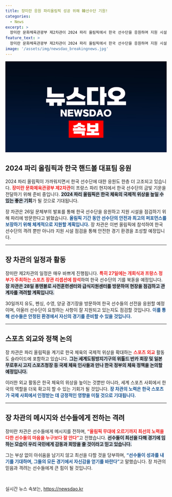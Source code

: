 ```yaml
---
title: 장미란 응원 파리올림픽 성공 위해 韓선수단 기원!
categories:
  - News
excerpt: >
  장미란 문화체육관광부 제2차관이 2024 파리 올림픽에서 한국 선수단을 응원하며 지원 시설을 점검합니다. 그녀는 개회식과 리셉션 참석 후 유도, 펜싱 등 다양한 종목을 방문하여 선수들의 준비 상태를 살필 예정입니다.
feature_text: >
  장미란 문화체육관광부 제2차관이 2024 파리 올림픽에서 한국 선수단을 응원하며 지원 시설을 점검합니다. 그녀는 개회식과 리셉션 참석 후 유도, 펜싱 등 다양한 종목을 방문하여 선수들의 준비 상태를 살필 예정입니다.
image: '/assets/img/newsdao_breakingnews.jpg'
---
```


<p><img src="/assets/img/newsdao_breakingnews.jpg" alt="firstkoreanews 속보" /></p>

<h2 data-ke-size="size26">2024 파리 올림픽과 한국 핸드볼 대표팀 응원</h2>

<p data-ke-size="size16">2024 파리 올림픽이 가까워지면서 한국 선수단에 대한 응원도 한층 더 고조되고 있습니다. <b><span style="color: #ee2323;">장미란 문화체육관광부 제2차관</span></b>이 프랑스 파리 현지에서 한국 선수단의 금빛 기운을 전달하기 위해 준비 중입니다. <b><span style="background-color: #21538527;">2024 파리 올림픽은 한국 체육의 국제적 위상을 높일 수 있는 좋은 기회</span></b>가 될 것으로 기대됩니다. </p>

<p data-ke-size="size16">장 차관은 26일 문체부의 발표를 통해 한국 선수단을 응원하고 지원 시설을 점검하기 위해 파리에 방문한다고 밝혔습니다. <b><span style="color: #1a5490;">올림픽 기간 동안 선수단의 안전과 최고의 퍼포먼스를 보장하기 위해 체계적으로 지원할 계획입니다.</span></b> 장 차관은 이번 올림픽에 참석하여 한국 선수단의 격려 뿐만 아니라 지원 시설 점검을 통해 안전한 경기 환경을 조성할 예정입니다.</p>

<hr>

<h2 data-ke-size="size26">장 차관의 일정과 활동</h2>

<p data-ke-size="size16">장미란 제2차관의 일정은 매우 바쁘게 진행됩니다. <b><span style="color: #ee2323;">특히 27일에는 개회식과 프랑스 정부가 주최하는 스포츠 장관 리셉션에 참석</span></b>하여 한국 선수단의 기를 북돋을 예정입니다. <b><span style="background-color: #21538527;">장 차관은 28일 퐁텐블로 사전훈련센터와 급식지원센터를 방문하여 현장을 점검하고 관계자를 격려할 계획입니다.</span></b> </p>

<p data-ke-size="size16">30일까지 유도, 펜싱, 수영, 양궁 경기장을 방문하여 한국 선수들의 선전을 응원할 예정이며, 아울러 선수단이 요청하는 사항이 잘 지원되고 있는지도 점검할 것입니다. <b><span style="color: #1a5490;">이를 통해 선수들은 안정된 환경에서 자신의 경기를 준비할 수 있을 것입니다.</span></b> </p>

<hr>

<h2 data-ke-size="size26">스포츠 외교와 정책 논의</h2>

<p data-ke-size="size16">장 차관은 파리 올림픽을 계기로 한국 체육의 국제적 위상을 확대하는 <b><span style="color: #ee2323;">스포츠 외교</span></b> 활동도 슬라이드에 포함하고 있습니다. <b><span style="background-color: #21538527;">그는 세계도핑방지기구의 위톨드 반카 회장 및 일본 무로후시 고지 스포츠청장 등 국제 체육 인사들과 만나 한국 정부의 체육 정책을 논의할 예정입니다.</span></b> </p>

<p data-ke-size="size16">이러한 외교 활동은 한국 체육의 위상을 높이는 것뿐만 아니라, 세계 스포츠 사회에서 한국의 역할을 더욱 확고히 할 수 있는 기회가 될 것입니다. <b><span style="color: #1a5490;">장 차관의 노력은 한국 스포츠가 국제 사회에서 인정받는 데 긍정적인 영향을 미칠 것으로 기대됩니다.</span></b> </p>

<hr>

<h2 data-ke-size="size26">장 차관의 메시지와 선수들에게 전하는 격려</h2>

<p data-ke-size="size16">장미란 차관은 선수들에게 메시지를 전하며, <b><span style="color: #ee2323;">“올림픽 무대에 오르기까지 최선의 노력을 다한 선수들의 마음을 누구보다 잘 안다”</span></b>고 전했습니다. <b><span style="background-color: #21538527;">선수들이 최선을 다해 경기에 임하는 모습이 우리 국민에게 감동과 희망을 줄 것이라고 믿고 있습니다.</span></b> </p>

<p data-ke-size="size16">그는 부상 없이 아쉬움을 남기지 않고 최선을 다할 것을 당부하며, <b><span style="color: #1a5490;">“선수들이 성과를 내기를 기대하며, 그들의 모든 경기에서 자신감을 얻기를 바란다”</span></b>고 말했습니다. 장 차관의 믿음과 격려는 선수들에게 큰 힘이 될 것입니다.</p>

<p data-ke-size="size16">&nbsp;</p>
실시간 뉴스 속보는, <a href="https://newsdao.kr" rel="dofollow">https://newsdao.kr</a>


